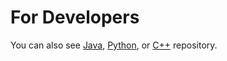 For Developers
============
You can also see [Java](https://github.com/olcaytaner/NGram), [Python](https://github.com/olcaytaner/NGram-Py), or [C++](https://github.com/olcaytaner/NGram-CPP) repository.
